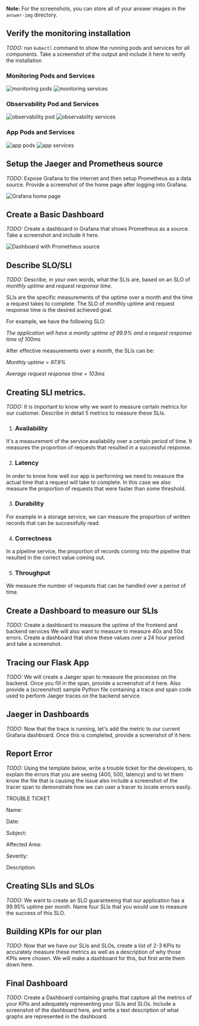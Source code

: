 **Note:** For the screenshots, you can store all of your answer images in the `answer-img` directory.

## Verify the monitoring installation

*TODO:* run `kubectl` command to show the running pods and services for all components. Take a screenshot of the output and include it here to verify the installation

### Monitoring Pods and Services

![monitoring pods](answer-img/monitoring_pods.png)
![monitoring services](answer-img/monitoring_svc.png)

### Observability Pod and Services

![observability pod](answer-img/observability_pod.png)
![observability services](answer-img/observability_svc.png)

### App Pods and Services

![app pods](answer-img/pods.png)
![app services](answer-img/svc.png)


## Setup the Jaeger and Prometheus source
*TODO:* Expose Grafana to the internet and then setup Prometheus as a data source. Provide a screenshot of the home page after logging into Grafana.

![Grafana home page](answer-img/grafana_home.png)

## Create a Basic Dashboard
*TODO:* Create a dashboard in Grafana that shows Prometheus as a source. Take a screenshot and include it here.

![Dashboard with Prometheus source](answer-img/prometheus_data_source.jpg)

## Describe SLO/SLI
*TODO:* Describe, in your own words, what the SLIs are, based on an SLO of *monthly uptime* and *request response time*.

SLIs are the specific measurements of the uptime over a month and the time a request takes to complete. The SLO of monthly uptime and request response time is the desired achieved goal.

For example, we have the following SLO:

*The application will have a montly uptime of 99.9% and a request response time of 100ms*

After effective measurements over a month, the SLIs can be:

*Monthly uptime = 97.9%*

*Average request response time = 103ms*

## Creating SLI metrics.
*TODO:* It is important to know why we want to measure certain metrics for our customer. Describe in detail 5 metrics to measure these SLIs. 

1. ### Availability
It's a measurement of the service availability over a certain period of time. It measures the proportion of requests that resulted in a successful response.

2. ### Latency
In order to know how well our app is performing we need to measure the actual time that a request will take to complete. In this case we also measure the proportion of requests that were faster than some threshold.

3. ### Durability
For example in a storage service, we can measure the proportion of written records that can be successfully read.

4. ### Correctness
In a pipeline service, the proportion of records coming into the pipeline that resulted in the correct value coming out.

5. ### Throughput
We measure the number of requests that can be handled over a period of time.


## Create a Dashboard to measure our SLIs
*TODO:* Create a dashboard to measure the uptime of the frontend and backend services We will also want to measure to measure 40x and 50x errors. Create a dashboard that show these values over a 24 hour period and take a screenshot.

## Tracing our Flask App
*TODO:*  We will create a Jaeger span to measure the processes on the backend. Once you fill in the span, provide a screenshot of it here. Also provide a (screenshot) sample Python file containing a trace and span code used to perform Jaeger traces on the backend service.

## Jaeger in Dashboards
*TODO:* Now that the trace is running, let's add the metric to our current Grafana dashboard. Once this is completed, provide a screenshot of it here.

## Report Error
*TODO:* Using the template below, write a trouble ticket for the developers, to explain the errors that you are seeing (400, 500, latency) and to let them know the file that is causing the issue also include a screenshot of the tracer span to demonstrate how we can user a tracer to locate errors easily.

TROUBLE TICKET

Name:

Date:

Subject:

Affected Area:

Severity:

Description:


## Creating SLIs and SLOs
*TODO:* We want to create an SLO guaranteeing that our application has a 99.95% uptime per month. Name four SLIs that you would use to measure the success of this SLO.

## Building KPIs for our plan
*TODO*: Now that we have our SLIs and SLOs, create a list of 2-3 KPIs to accurately measure these metrics as well as a description of why those KPIs were chosen. We will make a dashboard for this, but first write them down here.

## Final Dashboard
*TODO*: Create a Dashboard containing graphs that capture all the metrics of your KPIs and adequately representing your SLIs and SLOs. Include a screenshot of the dashboard here, and write a text description of what graphs are represented in the dashboard.  
